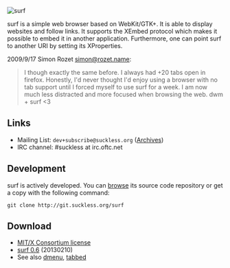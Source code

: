 ![surf](/surf.png)

surf is a simple web browser based on WebKit/GTK+. It is able
to display websites and follow links. It supports the XEmbed protocol
which makes it possible to embed it in another application. Furthermore,
one can point surf to another URI by setting its XProperties.


2009/9/17 Simon Rozet <simon@rozet.name>:
> I though exactly the same before. I always had +20 tabs open in firefox.
> Honestly, I'd never thought I'd enjoy using a browser with no tab support
> until I forced myself to use surf for a week. I am now much less distracted
> and more focused when browsing the web. dwm + surf <3

Links
-----
* Mailing List: `dev+subscribe@suckless.org` ([Archives](http://lists.suckless.org/dev))
* IRC channel: #suckless at irc.oftc.net

Development
-----------
surf is actively developed. You can [browse](http://git.suckless.org/surf) its
source code repository or get a copy with the following command:

	git clone http://git.suckless.org/surf

Download
--------
* [MIT/X Consortium license](http://git.suckless.org/surf/plain/LICENSE)
* [surf 0.6](http://dl.suckless.org/surf/surf-0.6.tar.gz) (20130210)
* See also [dmenu](http://tools.suckless.org/dmenu),
  [tabbed](http://tools.suckless.org/tabbed)

